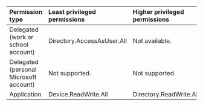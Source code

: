 |Permission type|Least privileged permissions|Higher privileged permissions|
|:---|:---|:---|
|Delegated (work or school account)|Directory.AccessAsUser.All|Not available.|
|Delegated (personal Microsoft account)|Not supported.|Not supported.|
|Application|Device.ReadWrite.All|Directory.ReadWrite.All|